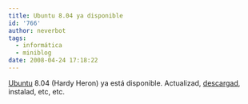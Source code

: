 ```yaml
---
title: Ubuntu 8.04 ya disponible
id: '766'
author: neverbot
tags:
  - informática
  - miniblog
date: 2008-04-24 17:18:22
---
```


[Ubuntu](http://www.ubuntu.com/) 8.04 (Hardy Heron) ya está disponible. Actualizad, [descargad](http://www.ubuntu.com/getubuntu/download), instalad, etc, etc.

